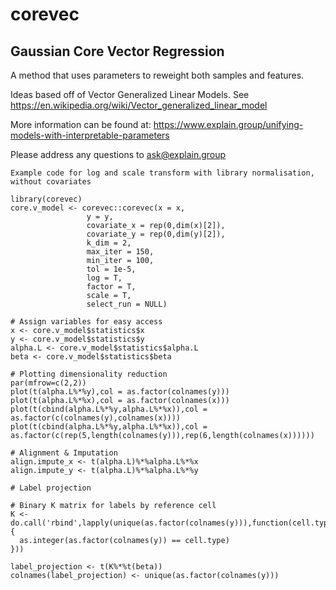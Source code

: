 # corevec


## Gaussian Core Vector Regression

A method that uses parameters to reweight both samples and features.

Ideas based off of Vector Generalized Linear Models. See https://en.wikipedia.org/wiki/Vector_generalized_linear_model


More information can be found at:
https://www.explain.group/unifying-models-with-interpretable-parameters


Please address any questions to ask@explain.group





```
Example code for log and scale transform with library normalisation, without covariates

library(corevec)
core.v_model <- corevec::corevec(x = x,
                 y = y,
                 covariate_x = rep(0,dim(x)[2]),
                 covariate_y = rep(0,dim(y)[2]),
                 k_dim = 2,
                 max_iter = 150,
                 min_iter = 100,
                 tol = 1e-5,
                 log = T,
                 factor = T,
                 scale = T,
                 select_run = NULL)

# Assign variables for easy access
x <- core.v_model$statistics$x
y <- core.v_model$statistics$y
alpha.L <- core.v_model$statistics$alpha.L
beta <- core.v_model$statistics$beta

# Plotting dimensionality reduction
par(mfrow=c(2,2))
plot(t(alpha.L%*%y),col = as.factor(colnames(y)))
plot(t(alpha.L%*%x),col = as.factor(colnames(x)))
plot(t(cbind(alpha.L%*%y,alpha.L%*%x)),col = as.factor(c(colnames(y),colnames(x))))
plot(t(cbind(alpha.L%*%y,alpha.L%*%x)),col = as.factor(c(rep(5,length(colnames(y))),rep(6,length(colnames(x))))))

# Alignment & Imputation
align.impute_x <- t(alpha.L)%*%alpha.L%*%x
align.impute_y <- t(alpha.L)%*%alpha.L%*%y

# Label projection

# Binary K matrix for labels by reference cell
K <- do.call('rbind',lapply(unique(as.factor(colnames(y))),function(cell.type){
  as.integer(as.factor(colnames(y)) == cell.type) 
}))

label_projection <- t(K%*%t(beta))
colnames(label_projection) <- unique(as.factor(colnames(y)))


```
